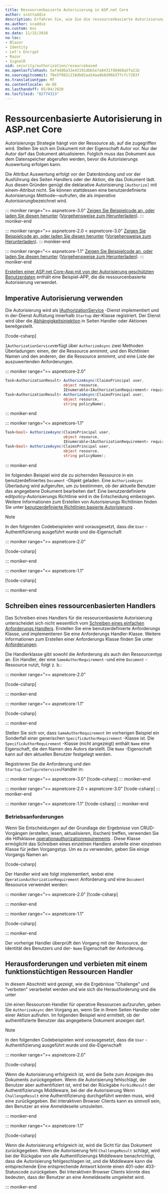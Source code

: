 ```yaml
---
title: Ressourcenbasierte Autorisierung in ASP.net Core
author: scottaddie
description: Erfahren Sie, wie Sie die ressourcenbasierte Autorisierung in einer ASP.net Core-App implementieren, wenn ein Autorisierungs Attribut nicht ausreicht.
ms.author: scaddie
ms.custom: mvc
ms.date: 11/15/2018
no-loc:
- Blazor
- Identity
- Let's Encrypt
- Razor
- SignalR
uid: security/authorization/resourcebased
ms.openlocfilehash: 5af4dd6a33e43191dbb5e7a8431fd8468a5fa11b
ms.sourcegitcommit: 70e5f982c218db82aa54aa8b8d96b377cfc7283f
ms.translationtype: MT
ms.contentlocale: de-DE
ms.lasthandoff: 05/04/2020
ms.locfileid: "82774313"
---
```

# <a name="resource-based-authorization-in-aspnet-core"></a>Ressourcenbasierte Autorisierung in ASP.net Core

Autorisierungs Strategie hängt von der Ressource ab, auf die zugegriffen wird. Stellen Sie sich ein Dokument mit der Eigenschaft Autor vor. Nur der Autor darf das Dokument aktualisieren. Folglich muss das Dokument aus dem Datenspeicher abgerufen werden, bevor die Autorisierungs Auswertung erfolgen kann.

Die Attribut Auswertung erfolgt vor der Datenbindung und vor der Ausführung des Seiten Handlers oder der Aktion, die das Dokument lädt. Aus diesen Gründen genügt die deklarative Autorisierung `[Authorize]` mit einem-Attribut nicht. Sie können stattdessen eine benutzerdefinierte Autorisierungs Methode&mdash;aufrufen, die als *imperative Autorisierung*bezeichnet wird.

::: moniker range=">= aspnetcore-3.0"
[Zeigen Sie Beispielcode an, oder laden Sie diesen herunter](https://github.com/dotnet/AspNetCore.Docs/tree/master/aspnetcore/security/authorization/resourcebased/samples/3_0) ([Vorgehensweise zum Herunterladen](xref:index#how-to-download-a-sample)).
::: moniker-end

 ::: moniker range=">= aspnetcore-2.0 < aspnetcore-3.0"
[Zeigen Sie Beispielcode an, oder laden Sie diesen herunter](https://github.com/dotnet/AspNetCore.Docs/tree/master/aspnetcore/security/authorization/resourcebased/samples/2_2) ([Vorgehensweise zum Herunterladen](xref:index#how-to-download-a-sample)).
::: moniker-end

::: moniker range="<= aspnetcore-1.1"
[Zeigen Sie Beispielcode an, oder laden Sie diesen herunter](https://github.com/dotnet/AspNetCore.Docs/tree/master/aspnetcore/security/authorization/resourcebased/samples/1_1) ([Vorgehensweise zum Herunterladen](xref:index#how-to-download-a-sample)).
::: moniker-end

[Erstellen einer ASP.net Core-App mit von der Autorisierung geschützten Benutzerdaten](xref:security/authorization/secure-data) enthält eine Beispiel-APP, die die ressourcenbasierte Autorisierung verwendet.

## <a name="use-imperative-authorization"></a>Imperative Autorisierung verwenden

Die Autorisierung wird als [IAuthorizationService](/dotnet/api/microsoft.aspnetcore.authorization.iauthorizationservice) -Dienst implementiert und in der-Dienst Auflistung innerhalb `Startup` der-Klasse registriert. Der Dienst wird über die [Abhängigkeitsinjektion](xref:fundamentals/dependency-injection) in Seiten Handler oder Aktionen bereitgestellt.

[!code-csharp[](resourcebased/samples/3_0/ResourceBasedAuthApp2/Controllers/DocumentController.cs?name=snippet_IAuthServiceDI&highlight=6)]

`IAuthorizationService`verfügt über `AuthorizeAsync` zwei Methoden Überladungen: einen, der die Ressource annimmt, und den Richtlinien Namen und den anderen, der die Ressource annimmt, und eine Liste der auszuwertenden Anforderungen.

::: moniker range=">= aspnetcore-2.0"

```csharp
Task<AuthorizationResult> AuthorizeAsync(ClaimsPrincipal user,
                          object resource,
                          IEnumerable<IAuthorizationRequirement> requirements);
Task<AuthorizationResult> AuthorizeAsync(ClaimsPrincipal user,
                          object resource,
                          string policyName);
```

::: moniker-end

::: moniker range="<= aspnetcore-1.1"

```csharp
Task<bool> AuthorizeAsync(ClaimsPrincipal user,
                          object resource,
                          IEnumerable<IAuthorizationRequirement> requirements);
Task<bool> AuthorizeAsync(ClaimsPrincipal user,
                          object resource,
                          string policyName);
```

::: moniker-end

<a name="security-authorization-resource-based-imperative"></a>

Im folgenden Beispiel wird die zu sichernden Ressource in ein benutzerdefiniertes `Document` -Objekt geladen. Eine `AuthorizeAsync` Überladung wird aufgerufen, um zu bestimmen, ob der aktuelle Benutzer das angegebene Dokument bearbeiten darf. Eine benutzerdefinierte editpolicy-Autorisierungs Richtlinie wird in die Entscheidung einbezogen. Weitere Informationen zum Erstellen von Autorisierungs Richtlinien finden Sie unter [benutzerdefinierte Richtlinien basierte Autorisierung](xref:security/authorization/policies) .

> [!NOTE]
> In den folgenden Codebeispielen wird vorausgesetzt, dass die `User` -Authentifizierung ausgeführt wurde und die-Eigenschaft

::: moniker range=">= aspnetcore-2.0"

[!code-csharp[](resourcebased/samples/3_0/ResourceBasedAuthApp2/Pages/Document/Edit.cshtml.cs?name=snippet_DocumentEditHandler)]

::: moniker-end

::: moniker range="<= aspnetcore-1.1"

[!code-csharp[](resourcebased/samples/1_1/ResourceBasedAuthApp1/Controllers/DocumentController.cs?name=snippet_DocumentEditAction)]

::: moniker-end

## <a name="write-a-resource-based-handler"></a>Schreiben eines ressourcenbasierten Handlers

Das Schreiben eines Handlers für die ressourcenbasierte Autorisierung unterscheidet sich nicht wesentlich vom [Schreiben eines einfachen Anforderungs Handlers](xref:security/authorization/policies#security-authorization-policies-based-authorization-handler). Erstellen Sie eine benutzerdefinierte Anforderungs Klasse, und implementieren Sie eine Anforderungs Handler-Klasse. Weitere Informationen zum Erstellen einer Anforderungs Klasse finden Sie unter [Anforderungen](xref:security/authorization/policies#requirements).

Die Handlerklasse gibt sowohl die Anforderung als auch den Ressourcentyp an. Ein Handler, der eine `SameAuthorRequirement` -und eine `Document` -Ressource nutzt, folgt z. b.:

::: moniker range=">= aspnetcore-2.0"

[!code-csharp[](resourcebased/samples/3_0/ResourceBasedAuthApp2/Services/DocumentAuthorizationHandler.cs?name=snippet_HandlerAndRequirement)]

::: moniker-end

::: moniker range="<= aspnetcore-1.1"

[!code-csharp[](resourcebased/samples/1_1/ResourceBasedAuthApp1/Services/DocumentAuthorizationHandler.cs?name=snippet_HandlerAndRequirement)]

::: moniker-end

Stellen Sie sich vor, dass `SameAuthorRequirement` im vorherigen Beispiel ein Sonderfall einer generischen `SpecificAuthorRequirement` -Klasse ist. Die `SpecificAuthorRequirement` -Klasse (nicht angezeigt) enthält `Name` eine Eigenschaft, die den Namen des Autors darstellt. Die `Name` -Eigenschaft kann auf den aktuellen Benutzer festgelegt werden.

Registrieren Sie die Anforderung und den `Startup.ConfigureServices`Handler in:

::: moniker range=">= aspnetcore-3.0"
[!code-csharp[](resourcebased/samples/3_0/ResourceBasedAuthApp2/Startup.cs?name=snippet_ConfigureServicesSample&highlight=4-8,10)]
::: moniker-end

 ::: moniker range=">= aspnetcore-2.0 < aspnetcore-3.0"
[!code-csharp[](resourcebased/samples/2_2/ResourceBasedAuthApp2/Startup.cs?name=snippet_ConfigureServicesSample&highlight=3-7,9)]
::: moniker-end

::: moniker range="<= aspnetcore-1.1"
[!code-csharp[](resourcebased/samples/1_1/ResourceBasedAuthApp1/Startup.cs?name=snippet_ConfigureServicesSample&highlight=3-7,9)]
::: moniker-end

### <a name="operational-requirements"></a>Betriebsanforderungen

Wenn Sie Entscheidungen auf der Grundlage der Ergebnisse von CRUD-Vorgängen (erstellen, lesen, aktualisieren, löschen) treffen, verwenden Sie die Hilfsklasse [operationauthorizationrequirements](/dotnet/api/microsoft.aspnetcore.authorization.infrastructure.operationauthorizationrequirement) . Diese Klasse ermöglicht das Schreiben eines einzelnen Handlers anstelle einer einzelnen Klasse für jeden Vorgangstyp. Um es zu verwenden, geben Sie einige Vorgangs Namen an:

[!code-csharp[](resourcebased/samples/3_0/ResourceBasedAuthApp2/Services/DocumentAuthorizationCrudHandler.cs?name=snippet_OperationsClass)]

Der Handler wird wie folgt implementiert, wobei eine `OperationAuthorizationRequirement` Anforderung und eine `Document` Ressource verwendet werden:

 ::: moniker range=">= aspnetcore-2.0"
[!code-csharp[](resourcebased/samples/3_0/ResourceBasedAuthApp2/Services/DocumentAuthorizationCrudHandler.cs?name=snippet_Handler)]

::: moniker-end

::: moniker range="<= aspnetcore-1.1"

[!code-csharp[](resourcebased/samples/1_1/ResourceBasedAuthApp1/Services/DocumentAuthorizationCrudHandler.cs?name=snippet_Handler)]

::: moniker-end

Der vorherige Handler überprüft den Vorgang mit der Ressource, der Identität des Benutzers und der- `Name` Eigenschaft der Anforderung.

## <a name="challenge-and-forbid-with-an-operational-resource-handler"></a>Herausforderungen und verbieten mit einem funktionstüchtigen Ressourcen Handler

In diesem Abschnitt wird gezeigt, wie die Ergebnisse "Challenge" und "verboten" verarbeitet werden und wie sich die Herausforderung und die unter

Um einen Ressourcen Handler für operative Ressourcen aufzurufen, geben Sie `AuthorizeAsync` den Vorgang an, wenn Sie in Ihrem Seiten Handler oder einer Aktion aufrufen. Im folgenden Beispiel wird ermittelt, ob der authentifizierte Benutzer das angegebene Dokument anzeigen darf.

> [!NOTE]
> In den folgenden Codebeispielen wird vorausgesetzt, dass die `User` -Authentifizierung ausgeführt wurde und die-Eigenschaft

::: moniker range=">= aspnetcore-2.0"

[!code-csharp[](resourcebased/samples/3_0/ResourceBasedAuthApp2/Pages/Document/View.cshtml.cs?name=snippet_DocumentViewHandler&highlight=10-11)]

Wenn die Autorisierung erfolgreich ist, wird die Seite zum Anzeigen des Dokuments zurückgegeben. Wenn die Autorisierung fehlschlägt, der Benutzer aber authentifiziert ist, wird bei der Rückgabe `ForbidResult` der Authentifizierungs Middleware, bei der die Autorisierung Wenn `ChallengeResult` eine Authentifizierung durchgeführt werden muss, wird eine zurückgegeben. Bei interaktiven Browser Clients kann es sinnvoll sein, den Benutzer an eine Anmeldeseite umzuleiten.

::: moniker-end

::: moniker range="<= aspnetcore-1.1"

[!code-csharp[](resourcebased/samples/1_1/ResourceBasedAuthApp1/Controllers/DocumentController.cs?name=snippet_DocumentViewAction&highlight=11-12)]

Wenn die Autorisierung erfolgreich ist, wird die Sicht für das Dokument zurückgegeben. Wenn die Autorisierung fehl `ChallengeResult` schlägt, wird bei der Rückgabe von alle Authentifizierungs Middleware benachrichtigt, dass die Autorisierung fehlgeschlagen ist, und die Middleware kann die entsprechende Eine entsprechende Antwort könnte einen 401-oder 403-Statuscode zurückgeben. Bei interaktiven Browser Clients könnte dies bedeuten, dass der Benutzer an eine Anmeldeseite umgeleitet wird.

::: moniker-end
